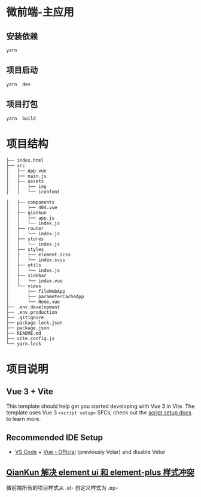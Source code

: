 # 微前端-主应用

## 安装依赖

```
yarn
```

## 项目启动

```
yarn  dev
```

## 项目打包

```
yarn  build
```

# 项目结构

```
├── index.html
├── src
│   ├── App.vue
│   ├── main.js
│   ├── assets
│   │   ├── img
│   │   └── iconfont

│   ├── components
│   │   ├── 404.vue
│   ├── qiankun
│   │   ├── app.js
│   │   └── index.js
│   ├── router
│   │   └── index.js
│   ├── stores
│   │   └── index.js
│   ├── styles
│   ├   ├── element.scss
│   │   └── index.scss
│   ├── utils
│   │   └── index.js
│   ├── sidebar
│   │   └── index.vue
│   └── views
│       ├── fileWebApp
│       ├── parameterCacheApp
│       └── Home.vue
├── .env.development
├── .env.production
├── .gitignore
├── package-lock.json
├── package.json
├── README.md
├── vite.config.js
└── yarn.lock
```

# 项目说明

## Vue 3 + Vite

This template should help get you started developing with Vue 3 in Vite. The template uses Vue 3 `<script setup>` SFCs, check out the [script setup docs](https://v3.vuejs.org/api/sfc-script-setup.html#sfc-script-setup) to learn more.

## Recommended IDE Setup

-   [VS Code](https://code.visualstudio.com/) + [Vue - Official](https://marketplace.visualstudio.com/items?itemName=Vue.volar) (previously Volar) and disable Vetur

## [QianKun 解决 element ui 和 element-plus 样式冲突](https://www.cnblogs.com/Gherardo/p/18270650)

微前端所有的项目样式从 .el- 自定义样式为 .ep-

```

```
